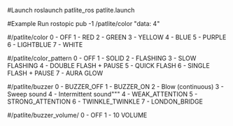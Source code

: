 #Launch
roslaunch patlite_ros patlite.launch

#Example Run
rostopic pub -1 /patlite/color "data: 4"

#/patlite/color
0 - OFF
1 - RED
2 - GREEN
3 - YELLOW
4 - BLUE
5 - PURPLE
6 - LIGHTBLUE
7 - WHITE

#/patlite/color_pattern
0 - OFF
1 - SOLID
2 - FLASHING
3 - SLOW FLASHING
4 - DOUBLE FLASH + PAUSE
5 - QUICK FLASH
6 - SINGLE FLASH + PAUSE
7 - AURA GLOW

#/patlite/buzzer
0 - BUZZER_OFF
1 - BUZZER_ON
2 - Blow (continuous)
3 - Sweep sound
4 - Intermittent sound"""
4 - WEAK_ATTENTION
5 - STRONG_ATTENTION
6 - TWINKLE_TWINKLE
7 - LONDON_BRIDGE

#/patlite/buzzer_volume/
0 - OFF
1 - 10 VOLUME

